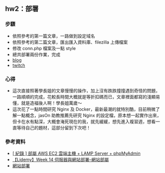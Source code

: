 ## hw2：部署
### 步驟
- 依照參考的第一篇文章，一路做到設定域名
- 依照參考的第二篇文章，匯出匯入資料庫、filezilla 上傳檔案
- 修改 conn.php 檔案及一點 style
- 總共部署兩份作業，完成
- [blog]([http://angelinahsu.tw/blog/index.php](http://angelinahsu.tw/blog/index.php))
- [twitch]([http://angelinahsu.tw/twitch/index.html](http://angelinahsu.tw/twitch/index.html))

### 心得
- 這次直接照著學長姐的文章慢慢的操作，加上沒有跌跌撞撞遇到奇怪的問題，一路順順的完成，花較長時間大概就是等折扣碼而已，文章裡面都寫的淺顯易懂，就是造福後人啊！學長姐萬歲～
- 這次花了一點時間研究 Nginx 及 Docker，最新最潮的就特別酷，目前稍微了解一點概念，jasOn 助教推薦先研究 Nginx 的設定檔，原本想一起實作出來，但卡在水有點深，大概會淹死現在的我，就先緩緩，想先進入複習週，想看一直等待自己的題材，這部分留到下次吧！

### 參考資料
- [[ 紀錄 ] 部屬 AWS EC2 雲端主機 + LAMP Server + phpMyAdmin](https://mtr04-note.coderbridge.io/2020/09/15/-%E7%B4%80%E9%8C%84-%08-%E9%83%A8%E5%B1%AC-aws-ec2-%E9%9B%B2%E7%AB%AF%E4%B8%BB%E6%A9%9F-/)
- [【Lidemy】Week 14 伺服器與網站部署–網站部屬](https://hackmd.io/@gBsS-IZnRwict4gxZ0zLhg/HJ1cl17vv)
- [網站部署](https://hackmd.io/VP6Jq8d0Ru-jVGiO94w-Yw?view)